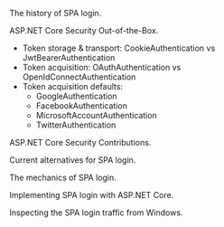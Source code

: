
The history of SPA login.

ASP.NET Core Security Out-of-the-Box.

* Token storage & transport: CookieAuthentication vs JwtBearerAuthentication
* Token acquisition: OAuthAuthentication vs OpenIdConnectAuthentication
* Token acquisition defaults:
    * GoogleAuthentication
    * FacebookAuthentication 
    * MicrosoftAccountAuthentication
    * TwitterAuthentication

ASP.NET Core Security Contributions.

Current alternatives for SPA login.

The mechanics of SPA login. 

Implementing SPA login with ASP.NET Core.

Inspecting the SPA login traffic from Windows.
